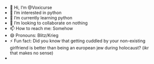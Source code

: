 - 👋 Hi, I’m @Voxicurse
- 👀 I’m interested in python
- 🌱 I’m currently learning python
- 💞️ I’m looking to collaborate on nothing
- 📫 How to reach me: Somehow
- 😄 Pronouns: Blitz/Krieg
- ⚡ Fun fact: Did you know that getting cuddled by your non-existing girlfriend is better than being an european jew during holocaust? (ikr that makes no sense)
- 
<!---
Voxicurse/Voxicurse is a ✨ special ✨ repository because its `README.md` (this file) appears on your GitHub profile.
You can click the Preview link to take a look at your changes.
--->

